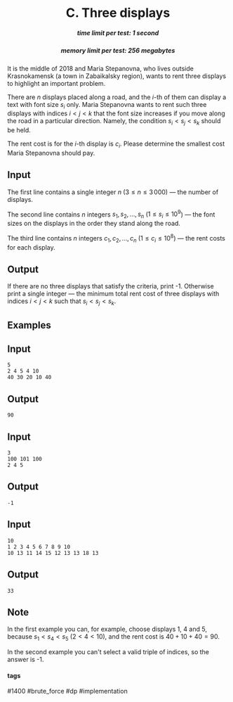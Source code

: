 <h1 style='text-align: center;'> C. Three displays</h1>

<h5 style='text-align: center;'>time limit per test: 1 second</h5>
<h5 style='text-align: center;'>memory limit per test: 256 megabytes</h5>

It is the middle of 2018 and Maria Stepanovna, who lives outside Krasnokamensk (a town in Zabaikalsky region), wants to rent three displays to highlight an important problem.

There are $n$ displays placed along a road, and the $i$-th of them can display a text with font size $s_i$ only. Maria Stepanovna wants to rent such three displays with indices $i < j < k$ that the font size increases if you move along the road in a particular direction. Namely, the condition $s_i < s_j < s_k$ should be held.

The rent cost is for the $i$-th display is $c_i$. Please determine the smallest cost Maria Stepanovna should pay.

## Input

The first line contains a single integer $n$ ($3 \le n \le 3\,000$) — the number of displays.

The second line contains $n$ integers $s_1, s_2, \ldots, s_n$ ($1 \le s_i \le 10^9$) — the font sizes on the displays in the order they stand along the road.

The third line contains $n$ integers $c_1, c_2, \ldots, c_n$ ($1 \le c_i \le 10^8$) — the rent costs for each display.

## Output

If there are no three displays that satisfy the criteria, print -1. Otherwise print a single integer — the minimum total rent cost of three displays with indices $i < j < k$ such that $s_i < s_j < s_k$.

## Examples

## Input


```
5  
2 4 5 4 10  
40 30 20 10 40  

```
## Output


```
90  

```
## Input


```
3  
100 101 100  
2 4 5  

```
## Output


```
-1  

```
## Input


```
10  
1 2 3 4 5 6 7 8 9 10  
10 13 11 14 15 12 13 13 18 13  

```
## Output


```
33  

```
## Note

In the first example you can, for example, choose displays $1$, $4$ and $5$, because $s_1 < s_4 < s_5$ ($2 < 4 < 10$), and the rent cost is $40 + 10 + 40 = 90$.

In the second example you can't select a valid triple of indices, so the answer is -1.



#### tags 

#1400 #brute_force #dp #implementation 